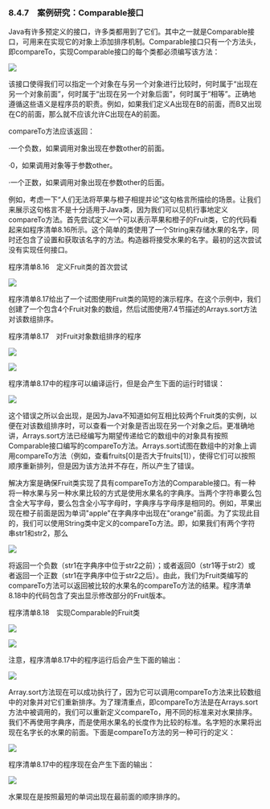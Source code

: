    

### 8.4.7　案例研究：Comparable接口

Java有许多预定义的接口，许多类都用到了它们。其中之一就是Comparable接口，可用来在实现它的对象上添加排序机制。Comparable接口只有一个方法头，即compareTo，实现Comparable接口的每个类都必须编写该方法：

![](../Images/image10899.gif)

该接口使得我们可以指定一个对象在与另一个对象进行比较时，何时属于“出现在另一个对象前面”，何时属于“出现在另一个对象后面”，何时属于“相等”。正确地遵循这些语义是程序员的职责。例如，如果我们定义A出现在B的前面，而B又出现在C的前面，那么就不应该允许C出现在A的前面。

compareTo方法应该返回：

·一个负数，如果调用对象出现在参数other的前面。

·0，如果调用对象等于参数other。

·一个正数，如果调用对象出现在参数other的后面。

例如，考虑一下“人们无法将苹果与橙子相提并论”这句格言所描绘的场景。让我们来展示这句格言不是十分适用于Java类，因为我们可以见机行事地定义compareTo方法。首先尝试定义一个可以表示苹果和橙子的Fruit类，它的代码看起来如程序清单8.16所示。这个简单的类使用了一个String来存储水果的名字，同时还包含了设置和获取该名字的方法。构造器将接受水果的名字。最初的这次尝试没有实现任何接口。

程序清单8.16　定义Fruit类的首次尝试

![](0-Assets/Epubook/程序员编程语言经典合集（计算机科学丛书5册套装），javapython编程语言含经典教材龙书《编译原理》%20(Bruce%20Eckel%20%20Alfred%20V.%20Aho%20%20Monica%20S.%20Lam%20etc.)%20(Z-Library)/images/image10900.jpeg)

程序清单8.17给出了一个试图使用Fruit类的简短的演示程序。在这个示例中，我们创建了一个包含4个Fruit对象的数组，然后试图使用7.4节描述的Arrays.sort方法对该数组排序。

程序清单8.17　对Fruit对象数组排序的程序

![](0-Assets/Epubook/程序员编程语言经典合集（计算机科学丛书5册套装），javapython编程语言含经典教材龙书《编译原理》%20(Bruce%20Eckel%20%20Alfred%20V.%20Aho%20%20Monica%20S.%20Lam%20etc.)%20(Z-Library)/images/image10901.jpeg)

![](0-Assets/Epubook/程序员编程语言经典合集（计算机科学丛书5册套装），javapython编程语言含经典教材龙书《编译原理》%20(Bruce%20Eckel%20%20Alfred%20V.%20Aho%20%20Monica%20S.%20Lam%20etc.)%20(Z-Library)/images/image10902.jpeg)

程序清单8.17中的程序可以编译运行，但是会产生下面的运行时错误：

![](../Images/image10903.gif)

这个错误之所以会出现，是因为Java不知道如何互相比较两个Fruit类的实例，以便在对该数组排序时，可以查看一个对象是否出现在另一个对象之后。更准确地讲，Arrays.sort方法已经编写为期望传递给它的数组中的对象具有按照Comparable接口编写的compareTo方法。Arrays.sort试图在数组中的对象上调用compareTo方法（例如，查看fruits[0]是否大于fruits[1]），使得它们可以按照顺序重新排列，但是因为该方法并不存在，所以产生了错误。

解决方案是确保Fruit类实现了具有compareTo方法的Comparable接口。有一种将一种水果与另一种水果比较的方式是使用水果名的字典序。当两个字符串要么包含全大写字母，要么包含全小写字母时，字典序与字母序是相同的。例如，苹果出现在橙子前面是因为单词"apple"在字典序中出现在"orange"前面。为了实现此目的，我们可以使用String类中定义的compareTo方法。即，如果我们有两个字符串str1和str2，那么

![](../Images/image10904.gif)

将返回一个负数（str1在字典序中位于str2之前）；或者返回0（str1等于str2）或者返回一个正数（str1在字典序中位于str2之后）。由此，我们为Fruit类编写的compareTo方法可以返回被比较的水果名的compareTo方法的结果。程序清单8.18中的代码包含了突出显示修改部分的Fruit版本。

程序清单8.18　实现Comparable的Fruit类

![](0-Assets/Epubook/程序员编程语言经典合集（计算机科学丛书5册套装），javapython编程语言含经典教材龙书《编译原理》%20(Bruce%20Eckel%20%20Alfred%20V.%20Aho%20%20Monica%20S.%20Lam%20etc.)%20(Z-Library)/images/image10905.jpeg)

![](0-Assets/Epubook/程序员编程语言经典合集（计算机科学丛书5册套装），javapython编程语言含经典教材龙书《编译原理》%20(Bruce%20Eckel%20%20Alfred%20V.%20Aho%20%20Monica%20S.%20Lam%20etc.)%20(Z-Library)/images/image10906.jpeg)

注意，程序清单8.17中的程序运行后会产生下面的输出：

![](../Images/image10907.gif)

Array.sort方法现在可以成功执行了，因为它可以调用compareTo方法来比较数组中的对象并对它们重新排序。为了理清重点，即compareTo方法是在Arrays.sort方法中被调用的，我们可以重新定义compareTo，用不同的标准来对水果排序。我们不再使用字典序，而是使用水果名的长度作为比较的标准。名字短的水果将出现在名字长的水果的前面。下面是compareTo方法的另一种可行的定义：

![](0-Assets/Epubook/程序员编程语言经典合集（计算机科学丛书5册套装），javapython编程语言含经典教材龙书《编译原理》%20(Bruce%20Eckel%20%20Alfred%20V.%20Aho%20%20Monica%20S.%20Lam%20etc.)%20(Z-Library)/images/image10908.jpeg)

程序清单8.17中的程序现在会产生下面的输出：

![](../Images/image10909.gif)

水果现在是按照最短的单词出现在最前面的顺序排序的。